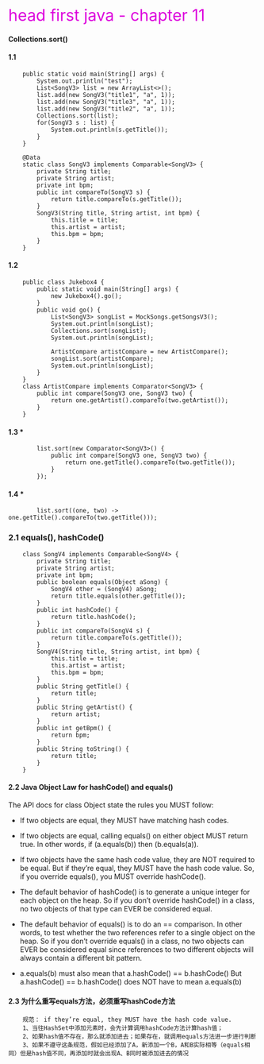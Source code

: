 <font color="#dd00dd" size=6>head first java - chapter 11</font><br />

#### Collections.sort()
#### 1.1
```
    public static void main(String[] args) {
        System.out.println("test");
        List<SongV3> list = new ArrayList<>();
        list.add(new SongV3("title1", "a", 1));
        list.add(new SongV3("title3", "a", 1));
        list.add(new SongV3("title2", "a", 1));
        Collections.sort(list);
        for(SongV3 s : list) {
            System.out.println(s.getTitle());
        }
    }

    @Data
    static class SongV3 implements Comparable<SongV3> {
        private String title;
        private String artist;
        private int bpm;
        public int compareTo(SongV3 s) {
            return title.compareTo(s.getTitle());
        }
        SongV3(String title, String artist, int bpm) {
            this.title = title;
            this.artist = artist;
            this.bpm = bpm;
        }
    }
```

#### 1.2
```
    public class Jukebox4 {
        public static void main(String[] args) {
            new Jukebox4().go();
        }
        public void go() {
            List<SongV3> songList = MockSongs.getSongsV3();
            System.out.println(songList);
            Collections.sort(songList);
            System.out.println(songList);

            ArtistCompare artistCompare = new ArtistCompare();
            songList.sort(artistCompare);
            System.out.println(songList);
        }
    }
    class ArtistCompare implements Comparator<SongV3> {
        public int compare(SongV3 one, SongV3 two) {
            return one.getArtist().compareTo(two.getArtist());
        }
    }
```

#### 1.3 *
```
        list.sort(new Comparator<SongV3>() {
            public int compare(SongV3 one, SongV3 two) {
                return one.getTitle().compareTo(two.getTitle());
            }
        });
```

#### 1.4 *
```
        list.sort((one, two) -> one.getTitle().compareTo(two.getTitle()));
```


### 2.1 equals(), hashCode()

```
    class SongV4 implements Comparable<SongV4> {
        private String title;
        private String artist;
        private int bpm;
        public boolean equals(Object aSong) {
            SongV4 other = (SongV4) aSong;
            return title.equals(other.getTitle());
        }
        public int hashCode() {
            return title.hashCode();
        }
        public int compareTo(SongV4 s) {
            return title.compareTo(s.getTitle());
        }
        SongV4(String title, String artist, int bpm) {
            this.title = title;
            this.artist = artist;
            this.bpm = bpm;
        }
        public String getTitle() {
            return title;
        }
        public String getArtist() {
            return artist;
        }
        public int getBpm() {
            return bpm;
        }
        public String toString() {
            return title;
        }
    }
```

#### 2.2 Java Object Law for hashCode() and equals()


The API docs for class Object state the rules you MUST follow:

- If two objects are equal, they MUST have matching hash codes.

- If two objects are equal, calling equals() on either object MUST return true. In other words, if (a.equals(b)) then (b.equals(a)).

- If two objects have the same hash code value, they are NOT required to be equal. But if they’re equal, they MUST have the hash code value.
 So, if you override equals(), you MUST override hashCode().

- The default behavior of hashCode() is to generate a unique integer for each object on the heap. So if you don’t override hashCode() in a class, no two objects of
that type can EVER be considered equal.

- The default behavior of equals() is to do an == comparison. In other words, to test whether the two references refer to a single object on the heap.
So if you don’t override equals() in a class, no two objects can EVER be considered equal since references to two different objects will always contain a different bit pattern.

- a.equals(b) must also mean that a.hashCode() == b.hashCode() But a.hashCode() == b.hashCode() does NOT have to mean a.equals(b)



#### 2.3 为什么重写equals方法，必须重写hashCode方法

```
    规范： if they’re equal, they MUST have the hash code value.
    1、当往HashSet中添加元素时，会先计算调用hashCode方法计算hash值；
    2、如果hash值不存在，那么就添加进去；如果存在，就调用equals方法进一步进行判断
    3、如果不遵守这条规范，假如已经添加了A，新添加一个B，A和B实际相等（equals相同）但是hash值不同，再添加时就会出现A、B同时被添加进去的情况
```
